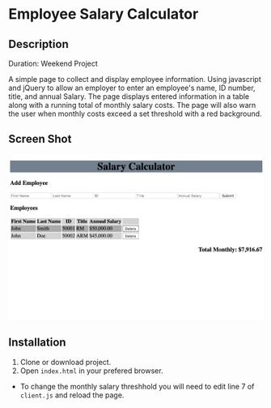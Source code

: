 # Employee Salary Calculator
## Description
Duration: Weekend Project

A simple page to collect and display employee information. Using javascript and jQuery to allow an employer to enter an employee's name, ID number, title, and annual Salary. The page displays entered information in a table along with a running total of monthly salary costs.  The page will also warn the user when monthly costs exceed a set threshold with a red background.

## Screen Shot
![Screen Shot](screenshot.png "Screen Shot")

## Installation
1. Clone or download project.
2. Open `index.html` in your prefered browser.
  * To change the monthly salary threshhold you will need to edit line 7 of `client.js` and reload the page.